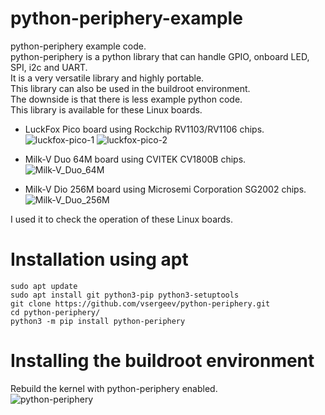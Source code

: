 # python-periphery-example
python-periphery example code.   
python-periphery is a python library that can handle GPIO, onboard LED, SPI, i2c and UART.   
It is a very versatile library and highly portable.   
This library can also be used in the buildroot environment.   
The downside is that there is less example python code.   
This library is available for these Linux boards.   

- LuckFox Pico board using Rockchip RV1103/RV1106 chips.   
![luckfox-pico-1](https://github.com/nopnop2002/python-periphery-example/assets/6020549/c0ba3c08-8cd4-4488-ae6e-5d16fbf36b3d)
![luckfox-pico-2](https://github.com/nopnop2002/python-periphery-example/assets/6020549/536b585a-6695-4139-a97d-2c5aded58630)

- Milk-V Duo 64M board using CVITEK CV1800B chips.   
![Milk-V_Duo_64M](https://github.com/nopnop2002/python-periphery-example/assets/6020549/2e12bce9-e84e-4ad9-848a-9c64cc8eecf0)

- Milk-V Dio 256M board using Microsemi Corporation SG2002 chips.   
![Milk-V_Duo_256M](https://github.com/nopnop2002/python-periphery-example/assets/6020549/94e16c73-b2b5-4036-8965-d406aded7092)

I used it to check the operation of these Linux boards.

# Installation using apt

```Shell
sudo apt update
sudo apt install git python3-pip python3-setuptools
git clone https://github.com/vsergeev/python-periphery.git
cd python-periphery/
python3 -m pip install python-periphery
```

# Installing the buildroot environment   
Rebuild the kernel with python-periphery enabled.   
![python-periphery](https://github.com/nopnop2002/python-periphery-example/assets/6020549/7f26f096-6d5e-4618-a108-e5b174f9fc52)

